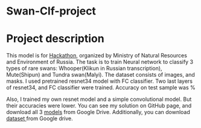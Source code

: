 # Swan-Clf-project
<h1> Project description </h1>
          <p> This model is for <a href="https://hacks-ai.ru/hackathons.html?eventId=969064&caseEl=969235&tab=1" target="_blank">Hackathon</a>,
              organized by Ministry of Natural Resources and Environment of Russia. The task is to train Neural network to
              classify 3 types of rare swans: Whooper(Klikun in Russian transcription), Mute(Shipun) and Tundra swan(Malyi). The dataset consists of
              images, and masks. I used pretrained resnet34 model with FC classifier. Two last layers of resnet34, and FC classifier were trained.
              Accuracy on test sample was %
          </p>
          <p>
              Also, I trained my own resnet model and a simple convolutional model. But their accuracies were lower.
              You can see my solution on GitHub page, and download all 3
              <a href="https://drive.google.com/drive/folders/1kb-pA3Id3xbC9gBkxXbd31GCMZQfw_DY?usp=share_link" target="_blank">models</a>
              from Google Drive.
              Additionally, you can download
              <a href="https://drive.google.com/file/d/105g-tufIiC5nX6fKzh4JQzRfcg79irS-/view?usp=share_link" target="_blank">
              dataset </a> from Google drive.
          </p>

